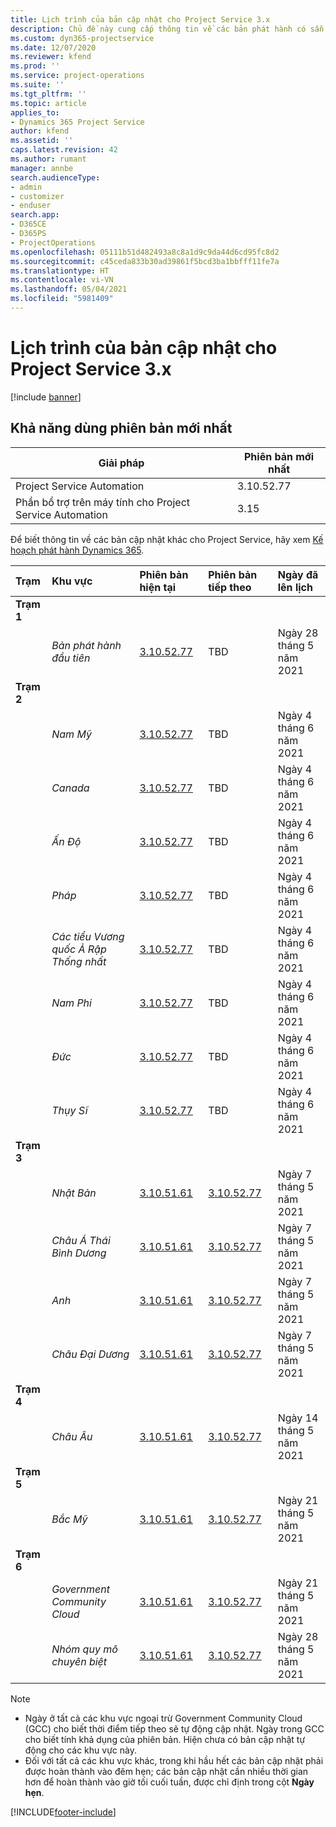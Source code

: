 ```yaml
---
title: Lịch trình của bản cập nhật cho Project Service 3.x
description: Chủ đề này cung cấp thông tin về các bản phát hành có sẵn và sắp tới của Dynamics 365 Project Service Automation.
ms.custom: dyn365-projectservice
ms.date: 12/07/2020
ms.reviewer: kfend
ms.prod: ''
ms.service: project-operations
ms.suite: ''
ms.tgt_pltfrm: ''
ms.topic: article
applies_to:
- Dynamics 365 Project Service
author: kfend
ms.assetid: ''
caps.latest.revision: 42
ms.author: rumant
manager: annbe
search.audienceType:
- admin
- customizer
- enduser
search.app:
- D365CE
- D365PS
- ProjectOperations
ms.openlocfilehash: 05111b51d482493a8c8a1d9c9da44d6cd95fc8d2
ms.sourcegitcommit: c45ceda833b30ad39861f5bcd3ba1bbfff11fe7a
ms.translationtype: HT
ms.contentlocale: vi-VN
ms.lasthandoff: 05/04/2021
ms.locfileid: "5981409"
---
```

# <a name="update-release-schedule-for-project-service-3x"></a>Lịch trình của bản cập nhật cho Project Service 3.x

[!include [banner](../includes/psa-now-project-operations.md)]

## <a name="latest-version-availability"></a>Khả năng dùng phiên bản mới nhất

| Giải pháp  | Phiên bản mới nhất |
|-------|----|
| Project Service Automation    | 3.10.52.77 |
| Phần bổ trợ trên máy tính cho Project Service Automation                | 3.15          |

Để biết thông tin về các bản cập nhật khác cho Project Service, hãy xem [Kế hoạch phát hành Dynamics 365](/dynamics365/release-plans/). 

| Trạm  | Khu vực | Phiên bản hiện tại | Phiên bản tiếp theo |  Ngày đã lên lịch
| :---   | :---   | :---   | :---   |:---   |         
|<strong>Trạm 1</strong> | |  |  | |
| | <i>Bản phát hành đầu tiên</i> | [3.10.52.77](whats-new-ur-31.md) | TBD | Ngày 28 tháng 5 năm 2021
|<strong>Trạm 2</strong> | |  |  | |
| | <i>Nam Mỹ</i> | [3.10.52.77](whats-new-ur-31.md) | TBD | Ngày 4 tháng 6 năm 2021
| | <i>Canada</i> | [3.10.52.77](whats-new-ur-31.md) | TBD | Ngày 4 tháng 6 năm 2021
| | <i>Ấn Độ</i> | [3.10.52.77](whats-new-ur-31.md) | TBD | Ngày 4 tháng 6 năm 2021
| | <i>Pháp</i> | [3.10.52.77](whats-new-ur-31.md) | TBD | Ngày 4 tháng 6 năm 2021
| | <i>Các tiểu Vương quốc Ả Rập Thống nhất</i> | [3.10.52.77](whats-new-ur-31.md) | TBD | Ngày 4 tháng 6 năm 2021
| | <i>Nam Phi</i> | [3.10.52.77](whats-new-ur-31.md) | TBD | Ngày 4 tháng 6 năm 2021
| | <i>Đức</i> | [3.10.52.77](whats-new-ur-31.md) | TBD | Ngày 4 tháng 6 năm 2021
| | <i>Thụy Sĩ</i> | [3.10.52.77](whats-new-ur-31.md) | TBD | Ngày 4 tháng 6 năm 2021
|<strong>Trạm 3</strong> | |  |  | |
| | <i>Nhật Bản</i> | [3.10.51.61](whats-new-ur-30.md) | [3.10.52.77](whats-new-ur-31.md) | Ngày 7 tháng 5 năm 2021
| | <i>Châu Á Thái Bình Dương</i> | [3.10.51.61](whats-new-ur-30.md) | [3.10.52.77](whats-new-ur-31.md) | Ngày 7 tháng 5 năm 2021
| | <i>Anh</i> | [3.10.51.61](whats-new-ur-30.md) | [3.10.52.77](whats-new-ur-31.md) | Ngày 7 tháng 5 năm 2021
| | <i>Châu Đại Dương</i> | [3.10.51.61](whats-new-ur-30.md) | [3.10.52.77](whats-new-ur-31.md) | Ngày 7 tháng 5 năm 2021
|<strong>Trạm 4</strong> | |  |  | |
| | <i>Châu Âu</i> | [3.10.51.61](whats-new-ur-30.md) | [3.10.52.77](whats-new-ur-31.md) | Ngày 14 tháng 5 năm 2021
|<strong>Trạm 5</strong> | |  |  | |
| | <i>Bắc Mỹ</i> | [3.10.51.61](whats-new-ur-30.md) | [3.10.52.77](whats-new-ur-31.md) | Ngày 21 tháng 5 năm 2021
|<strong>Trạm 6</strong> | |  |  | |
| | <i>Government Community Cloud</i> | [3.10.51.61](whats-new-ur-30.md) | [3.10.52.77](whats-new-ur-31.md) | Ngày 21 tháng 5 năm 2021
| | <i>Nhóm quy mô chuyên biệt</i> | [3.10.51.61](whats-new-ur-30.md) | [3.10.52.77](whats-new-ur-31.md) | Ngày 28 tháng 5 năm 2021

>[!Note]
> - Ngày ở tất cả các khu vực ngoại trừ Government Community Cloud (GCC) cho biết thời điểm tiếp theo sẽ tự động cập nhật. Ngày trong GCC cho biết tính khả dụng của phiên bản. Hiện chưa có bản cập nhật tự động cho các khu vực này.
> - Đối với tất cả các khu vực khác, trong khi hầu hết các bản cập nhật phải được hoàn thành vào đêm hẹn; các bản cập nhật cần nhiều thời gian hơn để hoàn thành vào giờ tối cuối tuần, được chỉ định trong cột **Ngày hẹn**.


[!INCLUDE[footer-include](../includes/footer-banner.md)]
